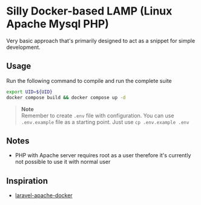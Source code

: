 # Silly Docker-based LAMP (Linux Apache Mysql PHP)

Very basic approach that's primarily designed to act as a snippet for simple development.

## Usage

Run the following command to compile and run the complete suite

```sh
export UID=${UID}
docker compose build && docker compose up -d
```

> **Note**  
> Remember to create `.env` file with configuration. You can use `.env.example` file as a starting point. Just use `cp .env.example .env`

## Notes

- PHP with Apache server requires root as a user therefore it's currently not possible to use it with normal user

## Inspiration

- [laravel-apache-docker](https://github.com/veevidify/laravel-apache-docker/tree/master)
